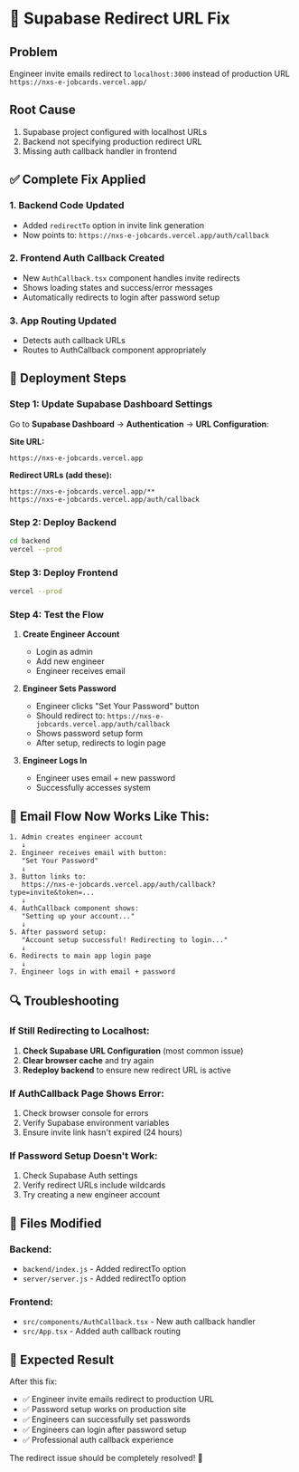 # 🔧 Supabase Redirect URL Fix

## Problem
Engineer invite emails redirect to `localhost:3000` instead of production URL `https://nxs-e-jobcards.vercel.app/`

## Root Cause
1. Supabase project configured with localhost URLs
2. Backend not specifying production redirect URL
3. Missing auth callback handler in frontend

## ✅ Complete Fix Applied

### 1. **Backend Code Updated**
- Added `redirectTo` option in invite link generation
- Now points to: `https://nxs-e-jobcards.vercel.app/auth/callback`

### 2. **Frontend Auth Callback Created**
- New `AuthCallback.tsx` component handles invite redirects
- Shows loading states and success/error messages
- Automatically redirects to login after password setup

### 3. **App Routing Updated**
- Detects auth callback URLs
- Routes to AuthCallback component appropriately

## 🚀 Deployment Steps

### Step 1: Update Supabase Dashboard Settings

Go to **Supabase Dashboard** → **Authentication** → **URL Configuration**:

**Site URL:**
```
https://nxs-e-jobcards.vercel.app
```

**Redirect URLs (add these):**
```
https://nxs-e-jobcards.vercel.app/**
https://nxs-e-jobcards.vercel.app/auth/callback
```

### Step 2: Deploy Backend
```bash
cd backend
vercel --prod
```

### Step 3: Deploy Frontend  
```bash
vercel --prod
```

### Step 4: Test the Flow

1. **Create Engineer Account**
   - Login as admin
   - Add new engineer
   - Engineer receives email

2. **Engineer Sets Password**
   - Engineer clicks "Set Your Password" button
   - Should redirect to: `https://nxs-e-jobcards.vercel.app/auth/callback`
   - Shows password setup form
   - After setup, redirects to login page

3. **Engineer Logs In**
   - Engineer uses email + new password
   - Successfully accesses system

## 📧 Email Flow Now Works Like This:

```
1. Admin creates engineer account
   ↓
2. Engineer receives email with button:
   "Set Your Password" 
   ↓
3. Button links to:
   https://nxs-e-jobcards.vercel.app/auth/callback?type=invite&token=...
   ↓
4. AuthCallback component shows:
   "Setting up your account..."
   ↓
5. After password setup:
   "Account setup successful! Redirecting to login..."
   ↓
6. Redirects to main app login page
   ↓
7. Engineer logs in with email + password
```

## 🔍 Troubleshooting

### If Still Redirecting to Localhost:
1. **Check Supabase URL Configuration** (most common issue)
2. **Clear browser cache** and try again
3. **Redeploy backend** to ensure new redirect URL is active

### If AuthCallback Page Shows Error:
1. Check browser console for errors
2. Verify Supabase environment variables
3. Ensure invite link hasn't expired (24 hours)

### If Password Setup Doesn't Work:
1. Check Supabase Auth settings
2. Verify redirect URLs include wildcards
3. Try creating a new engineer account

## 📝 Files Modified

### Backend:
- `backend/index.js` - Added redirectTo option
- `server/server.js` - Added redirectTo option

### Frontend:
- `src/components/AuthCallback.tsx` - New auth callback handler
- `src/App.tsx` - Added auth callback routing

## 🎯 Expected Result

After this fix:
- ✅ Engineer invite emails redirect to production URL
- ✅ Password setup works on production site  
- ✅ Engineers can successfully set passwords
- ✅ Engineers can login after password setup
- ✅ Professional auth callback experience

The redirect issue should be completely resolved! 🎉
